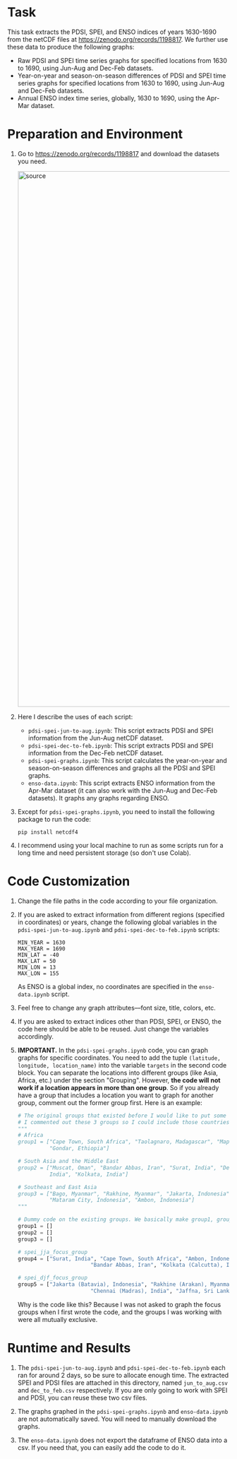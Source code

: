 # Task 

This task extracts the PDSI, SPEI, and ENSO indices of years 1630-1690 from the netCDF files at https://zenodo.org/records/1198817. We further use these data to produce the following graphs:

  - Raw PDSI and SPEI time series graphs for specified locations from 1630 to 1690, using Jun-Aug and Dec-Feb datasets.
  - Year-on-year and season-on-season differences of PDSI and SPEI time series graphs for specified locations from 1630 to 1690, using Jun-Aug and Dec-Feb datasets.
  - Annual ENSO index time series, globally, 1630 to 1690, using the Apr-Mar dataset.

# Preparation and Environment

1. Go to https://zenodo.org/records/1198817 and download the datasets you need.

    <img width="1213" alt="source" src="https://github.com/siennahsu/IOWC-Projects/assets/104809870/7772ca4f-9de4-4c33-8d6c-b6f6e554392b">


2. Here I describe the uses of each script:

     - `pdsi-spei-jun-to-aug.ipynb`: This script extracts PDSI and SPEI information from the Jun-Aug netCDF dataset. 
     - `pdsi-spei-dec-to-feb.ipynb`: This script extracts PDSI and SPEI information from the Dec-Feb netCDF dataset. 
     - `pdsi-spei-graphs.ipynb`: This script calculates the year-on-year and season-on-season differences and graphs all the PDSI and SPEI graphs.
     - `enso-data.ipynb`: This script extracts ENSO information from the Apr-Mar dataset (it can also work with the Jun-Aug and Dec-Feb datasets). It graphs any graphs regarding ENSO.

3. Except for `pdsi-spei-graphs.ipynb`, you need to install the following package to run the code:

    ```
    pip install netcdf4
    ```
        
4. I recommend using your local machine to run as some scripts run for a long time and need persistent storage (so don't use Colab).

# Code Customization

1. Change the file paths in the code according to your file organization.

2. If you are asked to extract information from different regions (specified in coordinates) or years, change the following global variables in the `pdsi-spei-jun-to-aug.ipynb` and `pdsi-spei-dec-to-feb.ipynb` scripts:
   
    ```
    MIN_YEAR = 1630
    MAX_YEAR = 1690
    MIN_LAT = -40
    MAX_LAT = 50
    MIN_LON = 13
    MAX_LON = 155
    ```
      As ENSO is a global index, no coordinates are specified in the `enso-data.ipynb` script.

3. Feel free to change any graph attributes––font size, title, colors, etc.

4. If you are asked to extract indices other than PDSI, SPEI, or ENSO, the code here should be able to be reused. Just change the variables accordingly.

5. **IMPORTANT.** In the `pdsi-spei-graphs.ipynb` code, you can graph graphs for specific coordinates. You need to add the tuple `(latitude, longitude, location_name)` into the variable `targets` in the second code block. You can separate the locations into different groups (like Asia, Africa, etc.) under the section "Grouping". However, **the code will not work if a location appears in more than one group**. So if you already have a group that includes a location you want to graph for another group, comment out the former group first. Here is an example:

    ```python
    # The original groups that existed before I would like to put some countries into focus groups.
    # I commented out these 3 groups so I could include those countries in the focus groups.
    """
    # Africa
    group1 = ["Cape Town, South Africa", "Taolagnaro, Madagascar", "Maputo, Mozambique", "Mombasa, Kenya", 
              "Gondar, Ethiopia"]
    
    # South Asia and the Middle East
    group2 = ["Muscat, Oman", "Bandar Abbas, Iran", "Surat, India", "Delhi, India", "Chennai, \
              India", "Kolkata, India"]
    
    # Southeast and East Asia
    group3 = ["Bago, Myanmar", "Rakhine, Myanmar", "Jakarta, Indonesia", "Beijing, China", \
              "Mataram City, Indonesia", "Ambon, Indonesia"]
    """

    # Dummy code on the existing groups. We basically make group1, group2, group3 into empty groups.
    group1 = []
    group2 = []
    group3 = []

    # spei_jja_focus_group
    group4 = ["Surat, India", "Cape Town, South Africa", "Ambon, Indonesia", "Beijing, China", \
                           "Bandar Abbas, Iran", "Kolkata (Calcutta), India", "Delhi, India"]
    
    # spei_djf_focus_group
    group5 = ["Jakarta (Batavia), Indonesia", "Rakhine (Arakan), Myanmar", "Bago (Pegu), Myanmar", \
                           "Chennai (Madras), India", "Jaffna, Sri Lanka"]
    ```
    Why is the code like this? Because I was not asked to graph the focus groups when I first wrote the code, and the groups I was working with were all mutually exclusive.
    
# Runtime and Results

1. The `pdsi-spei-jun-to-aug.ipynb` and `pdsi-spei-dec-to-feb.ipynb` each ran for around 2 days, so be sure to allocate enough time. The extracted SPEI and PDSI files are attached in this directory, named `jun_to_aug.csv` and `dec_to_feb.csv` respectively. If you are only going to work with SPEI and PDSI, you can reuse these two csv files.

2. The graphs graphed in the `pdsi-spei-graphs.ipynb` and `enso-data.ipynb` are not automatically saved. You will need to manually download the graphs.

3. The `enso-data.ipynb` does not export the dataframe of ENSO data into a csv. If you need that, you can easily add the code to do it.
